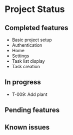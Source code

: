# Project Status

## Completed features
- Basic project setup
- Authentication
- Home
- Settings
- Task list display
- Task creation

## In progress
- T-009: Add plant

## Pending features

## Known issues

